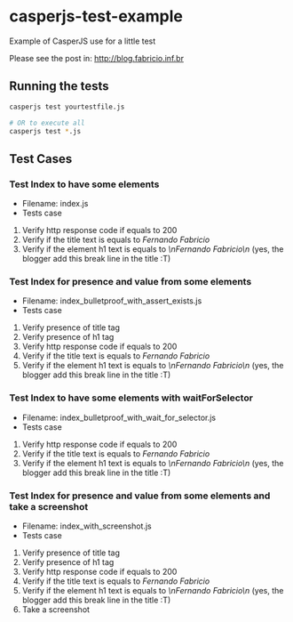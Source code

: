 # casperjs-test-example

Example of CasperJS use for a little test

Please see the post in: http://blog.fabricio.inf.br

## Running the tests
```bash
casperjs test yourtestfile.js

# OR to execute all
casperjs test *.js
```
## Test Cases
### Test Index to have some elements
* Filename: index.js
* Tests case
1. Verify http response code if equals to 200
2. Verify if the title text is equals to *Fernando Fabricio*
3. Verify if the element h1 text is equals to *\nFernando Fabricio\n* (yes, the blogger add this break line in the title :T)

### Test Index for presence and value from some elements
* Filename: index_bulletproof_with_assert_exists.js
* Tests case
1. Verify presence of title tag
2. Verify presence of h1 tag
3. Verify http response code if equals to 200
4. Verify if the title text is equals to *Fernando Fabricio*
5. Verify if the element h1 text is equals to *\nFernando Fabricio\n* (yes, the blogger add this break line in the title :T)

### Test Index to have some elements with waitForSelector
* Filename: index_bulletproof_with_wait_for_selector.js
* Tests case
1. Verify http response code if equals to 200
2. Verify if the title text is equals to *Fernando Fabricio*
3. Verify if the element h1 text is equals to *\nFernando Fabricio\n* (yes, the blogger add this break line in the title :T)

### Test Index for presence and value from some elements and take a screenshot
* Filename: index_with_screenshot.js 
* Tests case
1. Verify presence of title tag
2. Verify presence of h1 tag
3. Verify http response code if equals to 200
4. Verify if the title text is equals to *Fernando Fabricio*
5. Verify if the element h1 text is equals to *\nFernando Fabricio\n* (yes, the blogger add this break line in the title :T)
6. Take a screenshot
